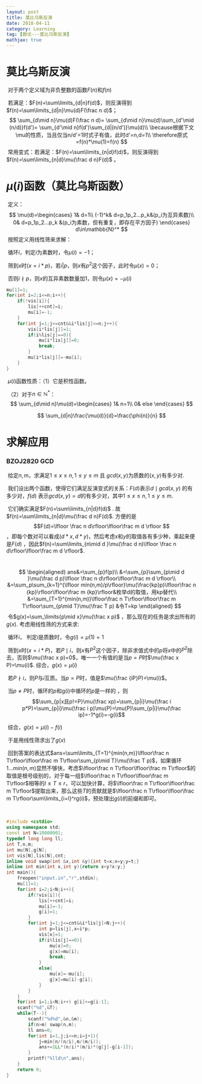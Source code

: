 ```yaml
---
layout: post
title: 莫比乌斯反演
date: 2018-04-11
category: Learning
tag: [数论---莫比乌斯反演]
mathjax: true
---
```

# 莫比乌斯反演

​	对于两个定义域为非负整数的函数$F(n)$和$f(n)$

​	若满足：$F(n)=\sum\limits_{d|n}f(d)$，则反演得到$f(n)=\sum\limits_{d|n}\mu(d)F(\frac n d)$；
$$
\sum_{d\mid n}\mu(d)F(\frac n d)=
\sum_{d\mid n}\mu(d)\sum_{d'\mid (n/d)}f(d')=
\sum_{d'\mid n}f(d')\sum_{d|(n/d')}\mu(d)\\
\because根据下文\mu的性质，当且仅当n/d'=1时式子有值，此时d'=n,d=1\\
\therefore原式=f(n)*\mu(1)=f(n)
$$
​	常用变式：若满足：$F(n)=\sum\limits_{n|d}f(d)$，则反演得到$f(n)=\sum\limits_{n|d}\mu(\frac d n)F(d)$ 。





# $\mu(i)$函数（莫比乌斯函数）

​	定义：
$$
\mu(d)=\begin{cases}
1& d=1\\
(-1)^k& d=p_1p_2...p_k&(p_i为互异素数)\\
0& d=p_1p_2...p_k &(p_i为素数，但有重复，即存在平方因子)
\end{cases} d\in\mathbb{N}^*
$$
​	按照定义用线性筛来求解：

​		循环$i$，判定$i$为素数时，令$\mu(i)=-1$；

​		筛到$x$时($x=i*p$)，若$i|p$，则$x$有$p^2$这个因子，此时令$\mu(x)=0$；

​		否则$i\nmid p$，则$x$的互异素数数量加1，则令$\mu(x)=-\mu(i)$

```c++
mu[1]=1;
for(int i=2;i<=n;i++){
	if(!vis[i]){
		lis[++cnt]=i;
		mu[i]=-1;
	}
	for(int j=1;j<=cnt&&i*lis[j]<=n;j++){
		vis[i*lis[j]]=1;
		if(i%lis[j]==0){
			mu[i*lis[j]]=0;
			break;
		}
		mu[i*lis[j]]=-mu[i];
	}
}
```



​	$\mu(i)$函数性质：（1）它是积性函数。

​				   （2）对于$n\in\mathbb{N}^*$：
$$
\sum_{d\mid n}\mu(d)=\begin{cases}
1& n=1\\
0& else
\end{cases}
$$

$$
\sum_{d|n}\frac{\mu(d)}{d}=\frac{\phi(n)}{n}
$$







# 求解应用

### BZOJ2820 GCD

​	给定$n,m$，求满足$1\le x\le n,1\le y\le m$ 且 $gcd(x,y)$为质数的$(x,y)$有多少对.

​	我们设出两个函数，使得它们满足反演变式的关系：$F(d)$表示$d\mid gcd(x,y)$ 的有多少对，$f(d)$ 表示$gcd(x,y)=d$的有多少对，其中$1\le x\le n,1\le y\le m$. 

​	它们确实满足$F(n)=\sum\limits_{n|d}f(d)$  . 故$f(n)=\sum\limits_{n|d}\mu(\frac d n)F(d)$.   方便的是$$F(d)=\lfloor \frac n d\rfloor\lfloor\frac m d \rfloor $$，即每个数对可以看成$(d*x,d*y)$，然后考虑$x$和$y$的取值各有多少种，乘起来便是$F(d)$ ，因此$f(n)=\sum\limits_{n\mid d }\mu(\frac d n)\lfloor \frac n d\rfloor\lfloor\frac m d \rfloor$.

​	
$$
\begin{aligned}
ans&=\sum_{p}f(p)\\
&=\sum_{p}\sum_{p\mid d }\mu(\frac d p)\lfloor \frac n d\rfloor\lfloor\frac m d \rfloor\\
&=\sum_p\sum_{k=1}^{\lfloor min(n,m)/p\rfloor}\mu(\frac{kp}p)\lfloor\frac n {kp}\rfloor\lfloor\frac m {kp}\rfloor&枚举d的取值，用kp替代\\  
&=\sum_{T=1}^{min(n,m)}\lfloor\frac n T\rfloor\lfloor\frac m T\rfloor\sum_{p\mid T}\mu(\frac T p) &令T=kp
\end{aligned}
$$
​	令$g(x)=\sum_\limits{p\mid x}\mu(\frac x p)$ ，那么现在的任务是求出所有的$g(x)$.  考虑用线性筛的方式来求:

​  			循环$i$， 判定$i$是质数时，令$g(i)=\mu(1)=1$

​			筛到$x$时($x=i*P$)，若$P\mid i$，则$x$有$P^2$这个因子，除非求值式中的$p$将$x$中的$P^2$除去，否则$\mu(\frac x p)=0$，唯一一个有值的是当$p=P$时$\mu(\frac x P)=\mu(i)$.  综合，$g(x)=\mu(i)$

​			若$P\nmid i$，则$P$与$i$互质。当$p=P$时，值是$\mu(\frac {iP}P)=\mu(i)$。

​								当$p\ne P$时，循环的$p$和g(i)中循环的$p$是一样的 ，则$$\sum_{p|x且p!=P}\mu(\frac xp)=\sum_{p|i}\mu(\frac i p*P)=\sum_{p|i}\mu(\frac i p)\mu(P)=\mu(P)\sum_{p|i}\mu(\frac ip)=-1*g(i)=-g(i)$$

​			综合，$g(x)=\mu(i)-f(i)$

​	于是用线性筛求出了$g(x)$

​	回到答案的表达式$ans=\sum\limits_{T=1}^{min(n,m)}\lfloor\frac n T\rfloor\lfloor\frac m T\rfloor\sum_{p\mid T}\mu(\frac T p)$，如果循环$1...min(n,m)$显然不够快，考虑$\lfloor\frac n T\rfloor\lfloor\frac m T\rfloor$的取值是根号级别的，对于每一组$\lfloor\frac n T\rfloor\lfloor\frac m T\rfloor$相等的$l\leq T\leq r$，可以加快计算，将$\lfloor\frac n T\rfloor\lfloor\frac m T\rfloor$提取出来，那么这些$T$的贡献就是$\lfloor\frac n T\rfloor\lfloor\frac m T\rfloor\sum\limits_{i=l}^rg(i)$，预处理出$g(i)$的前缀和即可。

​	

```c++
#include <cstdio>
using namespace std;
const int N=10000001;
typedef long long ll;
int T,n,m;
int mu[N],g[N];
int vis[N],lis[N],cnt;
inline void swap(int &x,int &y){int t=x;x=y;y=t;}
inline int min(int x,int y){return x<y?x:y;}
int main(){
	freopen("input.in","r",stdin);
	mu[1]=1;
	for(int i=2;i<N;i++){
		if(!vis[i]){
			lis[++cnt]=i;
			mu[i]=-1;
			g[i]=1;
		}
		for(int j=1;j<=cnt&&i*lis[j]<N;j++){
			int p=lis[j],x=i*p;
			vis[x]=1;
			if(i%lis[j]==0){
				mu[x]=0;
				g[x]=mu[i];
				break;
			}
			else{
				mu[x]=-mu[i];
				g[x]=mu[i]-g[i];
			}
		}
	}
	for(int i=1;i<N;i++) g[i]+=g[i-1];
	scanf("%d",&T);
	while(T--){
		scanf("%d%d",&n,&m);
		if(n>m) swap(n,m);
		ll ans=0;
		for(int i=1,j;i<=n;i=j+1){
			j=min(n/(n/i),m/(m/i));
			ans+=1LL*(n/i)*(m/i)*(g[j]-g[i-1]);
		}
		printf("%lld\n",ans);
	}
	return 0;
}
```
<!-- more -->


